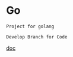 # Go
```Project for golang```
````
Develop Branch for Code
````
[doc](https://github.com/Eric-jxl/Go.git)
